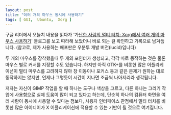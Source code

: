 ```yaml
---
layout: post
title: "여러 개의 마우스 동시에 사용하기"
tags: [ GUI,  Ubuntu,  Xorg ]
---
```


구글 리더에서 오늘치 내용을 읽다가 '가[난한 사람의 멀티 터치: Xorg에서 여러 개의 마우스 사용하기](http://ao2.it/en/blog/2010/01/19/poor-mans-multi-touch-using-multiple-mice-xorg)' 블로그를 보고 따라해 보았더니 바로 되는 걸 확인하고 기록으로 남겨둡니다. (참고로, 제가 사용하는 배포판은 우분투 개발 버전(lucid)입니다)

두 개의 마우스를 장착했을때 두 개의 포인터가 생성되고, 각각 따로 동작하는 것은 물론 마우스 별로 커서를 지정할 수도 있습니다. 하지만 아직 GTK+를 비롯한 많은 어플리케이션이 멀티 마우스를 고려하지 않아 창 이동이나 포커스 등과 같은 문제가 원하는 대로 동작하지는 않지만, 언제나 그렇듯이 시간이 지나면 조금씩 나아지리라 생각됩니다.

저자는 자신이 GIMP 작업을 할 때 하나는 도구나 색상을 고르고, 다른 하나는 그리기 작업에 사용함으로 실제 도움이 많이 되고 있다고 하는데, 단순히 하나의 컴퓨터 화면을 여러 사람이 동시에 사용할 수 있다는 점보다, 사용자 인터페이스 관점에서 멀티 터치를 비롯한 많은 아이디어가 X 어플리케이션에 적용할 수 있는 기반이 될 것으로 여겨집니다.
